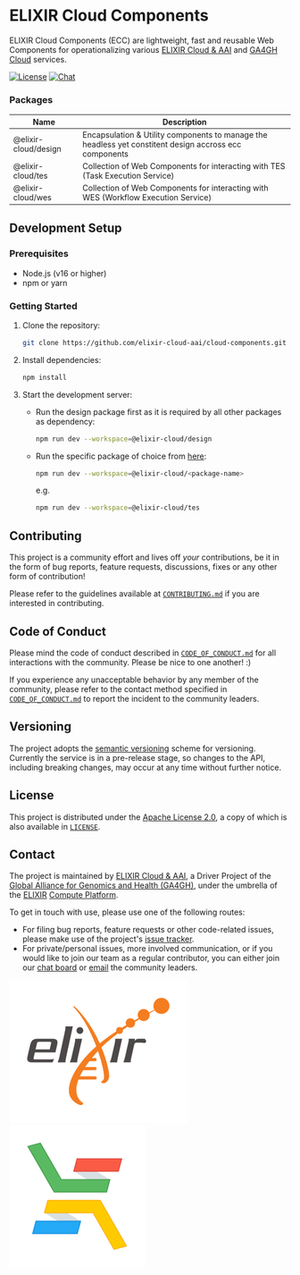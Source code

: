 # ELIXIR Cloud Components

ELIXIR Cloud Components (ECC) are lightweight, fast and reusable Web Components for operationalizing various [ELIXIR Cloud & AAI](https://elixir-cloud.dcc.sib.swiss/) and [GA4GH](https://ga4gh.org/) [Cloud](https://www.ga4gh.org/work_stream/cloud/) services.

<!-- ALL-CONTRIBUTORS-BADGE:START - Do not remove or modify this section -->

[badge-all-contributors-image]: https://img.shields.io/badge/all_contributors-1-orange.svg?style=flat-square&color=%23F6DA80%20

<!-- ALL-CONTRIBUTORS-BADGE:END -->

[![License][badge-license-image]][badge-license-url]
[![Chat][badge-chat-image]][badge-chat-url]


### Packages

| Name                       | Description                                                                                            |
|----------------------------|--------------------------------------------------------------------------------------------------------|
| @elixir-cloud/design           | Encapsulation & Utility components to manage the headless yet constitent design accross ecc components |
| @elixir-cloud/tes       | Collection of Web Components for interacting with TES (Task Execution Service)                         |
| @elixir-cloud/wes       | Collection of Web Components for interacting with WES (Workflow Execution Service)                     |

## Development Setup

### Prerequisites

- Node.js (v16 or higher)
- npm or yarn

### Getting Started

1. Clone the repository:

    ```bash
    git clone https://github.com/elixir-cloud-aai/cloud-components.git
    ```

2. Install dependencies:

    ```bash
    npm install
    ```

3. Start the development server:

    - Run the design package first as it is required by all other packages as dependency:
      ```bash
      npm run dev --workspace=@elixir-cloud/design
      ```
    - Run the specific package of choice from [here](#packages):
    
      ```bash
      npm run dev --workspace=@elixir-cloud/<package-name>
      ```

      e.g.
      ```bash
      npm run dev --workspace=@elixir-cloud/tes
      ```



## Contributing

This project is a community effort and lives off _your_ contributions, be it in
the form of bug reports, feature requests, discussions, fixes or any other form
of contribution!

Please refer to the guidelines available at [`CONTRIBUTING.md`][contributing] if
you are interested in contributing.

## Code of Conduct

Please mind the code of conduct described in
[`CODE_OF_CONDUCT.md`][code-of-conduct] for all interactions with the community.
Please be nice to one another! :)

If you experience any unacceptable behavior by any member of the community,
please refer to the contact method specified in
[`CODE_OF_CONDUCT.md`][code-of-conduct] to report the incident to the community
leaders.

## Versioning

The project adopts the [semantic versioning](https://semver.org/) scheme for versioning.
Currently the service is in a pre-release stage, so changes to the API,
including breaking changes, may occur at any time without further notice.

## License

This project is distributed under the [Apache License 2.0][badge-license-url], a
copy of which is also available in [`LICENSE`][license].

## Contact

The project is maintained by [ELIXIR Cloud & AAI][elixir-cloud-aai], a Driver
Project of the [Global Alliance for Genomics and Health (GA4GH)][ga4gh], under
the umbrella of the [ELIXIR][elixir] [Compute Platform][elixir-compute].

To get in touch with use, please use one of the following routes:

- For filing bug reports, feature requests or other code-related issues, please
  make use of the project's [issue tracker](https://github.com/elixir-cloud-aai/cloud-components/issues).
- For private/personal issues, more involved communication, or if you would
  like to join our team as a regular contributor, you can either join our
  [chat board][badge-chat-url] or [email] the community
  leaders.

[![logo-elixir][logo-elixir]][elixir]
[![logo-elixir-cloud-aai][logo-elixir-cloud-aai]][elixir-cloud-aai]

[all-contributors]: https://allcontributors.org/docs/en/specification
[all-contributors-bot]: https://allcontributors.org/docs/en/bot/overview
[all-contributors-types]: https://allcontributors.org/docs/en/emoji-key
[badge-license-image]: https://img.shields.io/badge/license-Apache%202.0-blue.svg
[badge-license-url]: http://www.apache.org/licenses/LICENSE-2.0
[badge-chat-image]: https://img.shields.io/static/v1?label=chat&message=Slack&color=ff6994
[badge-chat-url]: https://join.slack.com/t/elixir-cloud/shared_invite/enQtNzA3NTQ5Mzg2NjQ3LTZjZGI1OGQ5ZTRiOTRkY2ExMGUxNmQyODAxMDdjM2EyZDQ1YWM0ZGFjOTJhNzg5NjE0YmJiZTZhZDVhOWE4MWM
[email]: mailto:alexander.kanitz@alumni.ethz.ch
[code-of-conduct]: CODE_OF_CONDUCT.md
[contributing]: https://elixir-cloud-aai.github.io/guides/guide-contributor/
[contributors]: CONTRIBUTORS.md
[elixir]: https://elixir-europe.org/
[elixir-cloud-aai]: https://elixir-cloud.dcc.sib.swiss/
[elixir-compute]: https://elixir-europe.org/platforms/compute
[ga4gh]: https://ga4gh.org/
[license]: LICENSE
[logo-elixir]: images/logo-elixir.svg
[logo-elixir-cloud-aai]: images/logo-elixir-cloud-aai.svg
